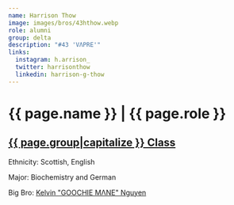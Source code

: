 ```yaml
---
name: Harrison Thow
image: images/bros/43hthow.webp
role: alumni
group: delta
description: "#43 'VΛPRE'"
links:
  instagram: h.arrison_
  twitter: harrisonthow
  linkedin: harrison-g-thow
---
```


# {{ page.name }} | {{ page.role }} 
    
## [{{ page.group|capitalize }} Class](/brothers/{{page.group}}s)
    
Ethnicity: Scottish, English

Major: Biochemistry and German

Big Bro: [Kelvin "GOOCHIE MΛNE" Nguyen](25knguyen)


